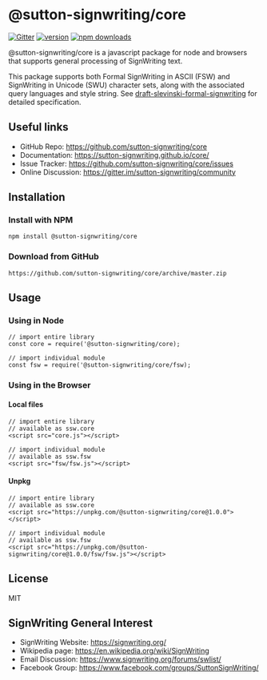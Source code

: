 # @sutton-signwriting/core

[![Gitter](https://badges.gitter.im/Join%20Chat.svg)](https://gitter.im/sutton-signwriting/community?utm_source=badge&utm_medium=badge&utm_campaign=pr-badge&utm_content=badge)
[![version](https://img.shields.io/npm/v/@sutton-signwriting/core)](https://www.npmjs.com/package/@sutton-signwriting/core)
[![npm downloads](https://img.shields.io/npm/dm/@sutton-signwriting/core)](https://npm-stat.com/charts.html?package=@sutton-signwriting/core&from=2019-10-31)

@sutton-signwriting/core is a javascript package for node and browsers that supports general processing of SignWriting text.

This package supports both Formal SignWriting in ASCII (FSW) and SignWriting in Unicode (SWU) character sets, along with the associated query languages and style string.  See [draft-slevinski-formal-signwriting](https://tools.ietf.org/id/draft-slevinski-formal-signwriting-07.html) for detailed specification.

## Useful links

- GitHub Repo: https://github.com/sutton-signwriting/core
- Documentation: https://sutton-signwriting.github.io/core/
- Issue Tracker: https://github.com/sutton-signwriting/core/issues
- Online Discussion: https://gitter.im/sutton-signwriting/community


## Installation

### Install with NPM

    npm install @sutton-signwriting/core

### Download from GitHub

    https://github.com/sutton-signwriting/core/archive/master.zip


## Usage

### Using in Node

    // import entire library
    const core = require('@sutton-signwriting/core);

    // import individual module
    const fsw = require('@sutton-signwriting/core/fsw);

### Using in the Browser

#### Local files
    // import entire library
    // available as ssw.core
    <script src="core.js"></script>

    // import individual module
    // available as ssw.fsw
    <script src="fsw/fsw.js"></script>

#### Unpkg
    // import entire library
    // available as ssw.core
    <script src="https://unpkg.com/@sutton-signwriting/core@1.0.0"></script>

    // import individual module
    // available as ssw.fsw
    <script src="https://unpkg.com/@sutton-signwriting/core@1.0.0/fsw/fsw.js"></script>

## License
MIT

## SignWriting General Interest
- SignWriting Website: https://signwriting.org/
- Wikipedia page: https://en.wikipedia.org/wiki/SignWriting
- Email Discussion: https://www.signwriting.org/forums/swlist/
- Facebook Group: https://www.facebook.com/groups/SuttonSignWriting/
